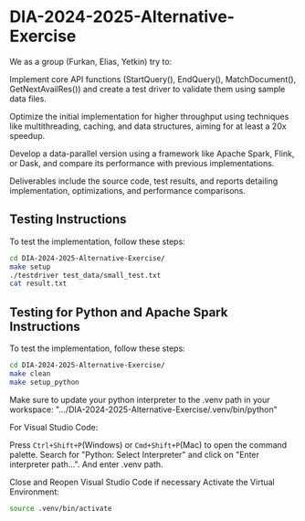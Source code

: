# DIA-2024-2025-Alternative-Exercise

We as a group (Furkan, Elias, Yetkin) try to:

Implement core API functions (StartQuery(), EndQuery(), MatchDocument(), GetNextAvailRes()) and create a test driver to validate them using sample data files.

Optimize the initial implementation for higher throughput using techniques like multithreading, caching, and data structures, aiming for at least a 20x speedup.

Develop a data-parallel version using a framework like Apache Spark, Flink, or Dask, and compare its performance with previous implementations.

Deliverables include the source code, test results, and reports detailing implementation, optimizations, and performance comparisons.

## Testing Instructions

To test the implementation, follow these steps:

```bash
cd DIA-2024-2025-Alternative-Exercise/
make setup
./testdriver test_data/small_test.txt
cat result.txt
```

## Testing for Python and Apache Spark Instructions

To test the implementation, follow these steps:

```bash
cd DIA-2024-2025-Alternative-Exercise/
make clean
make setup_python
```
Make sure to update your python interpreter to the .venv path in your workspace:
".../DIA-2024-2025-Alternative-Exercise/.venv/bin/python"

For Visual Studio Code:

Press `Ctrl+Shift+P`(Windows) or `Cmd+Shift+P`(Mac) to open the command palette.
Search for "Python: Select Interpreter" and click on "Enter interpreter path...". And enter .venv path.

Close and Reopen Visual Studio Code if necessary
Activate the Virtual Environment:

```bash
source .venv/bin/activate
```




